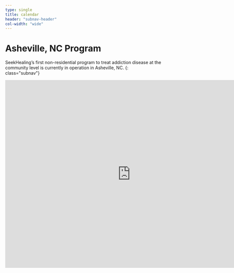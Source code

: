 ```yaml
---
type: single
title: calendar
header: "subnav-header"
col-width: "wide"
---
```


# <span class="emphasized-header">Asheville</span>, NC Program

SeekHealing’s first non-residential program to treat addiction disease at the community level is currently in operation in Asheville, NC.
{: class="subnav"}

<div class="embed-responsive embed-responsive-16by9">
<iframe src="https://calendar.google.com/calendar/embed?title=SeekHealing%20Community%20Events&amp;height=600&amp;wkst=1&amp;bgcolor=%23F9F9F9&amp;src=seekhealing.org_hbmn5j5moufbptnfi0mfgeepas%40group.calendar.google.com&amp;color=%23853104&amp;ctz=America%2FNew_York" style="border-width:0" width="800" height="600" frameborder="0" scrolling="no"></iframe>
</div>
